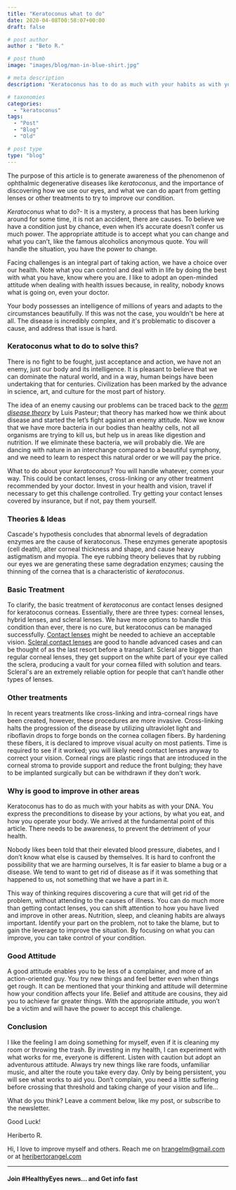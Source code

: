 ```yaml
---
title: "Keratoconus what to do"
date: 2020-04-08T00:58:07+00:00
draft: false

# post author
author : "Beto R."

# post thumb
image: "images/blog/man-in-blue-shirt.jpg"

# meta description
description: "Keratoconus has to do as much with your habits as with your DNA. You express the preconditions to disease by your actions"

# taxonomies
categories: 
  - "keratoconus"
tags:
  - "Post"
  - "Blog"
  - "Old"

# post type
type: "blog"
---
```

The purpose of this article is to generate awareness of the phenomenon of ophthalmic degenerative diseases like _keratoconus_, and the importance of discovering how we use our eyes, and what we can do apart from getting lenses or other treatments to try to improve our condition.

_Keratoconus_ what to do?- It is a mystery, a process that has been lurking around for some time, it is not an accident, there are causes. To believe we have a condition just by chance, even when it’s accurate doesn’t confer us much power. The appropriate attitude is to accept what you can change and what you can’t, like the famous alcoholics anonymous quote. You will handle the situation, you have the power to change.

Facing challenges is an integral part of taking action, we have a choice over our health. Note what you can control and deal with in life by doing the best with what you have, know where you are. I like to adopt an open-minded attitude when dealing with health issues because, in reality, nobody knows what is going on, even your doctor.

Your body possesses an intelligence of millions of years and adapts to the circumstances beautifully. If this was not the case, you wouldn't be here at all. The disease is incredibly complex, and it's problematic to discover a cause, and address that issue is hard.

### **Keratoconus what to do to solve this?**

There is no fight to be fought, just acceptance and action, we have not an enemy, just our body and its intelligence. It is pleasant to believe that we can dominate the natural world, and in a way, human beings have been undertaking that for centuries. Civilization has been marked by the advance in science, art, and culture for the most part of history.

The idea of an enemy causing our problems can be traced back to the _[germ disease theory](https://en.wikipedia.org/wiki/Germ_theory_of_disease)_ by Luis Pasteur; that theory has marked how we think about disease and started the let’s fight against an enemy attitude. Now we know that we have more bacteria in our bodies than healthy cells, not all organisms are trying to kill us, but help us in areas like digestion and nutrition. If we eliminate these bacteria, we will probably die. We are dancing with nature in an interchange compared to a beautiful symphony, and we need to learn to respect this natural order or we will pay the price.

What to do about your _keratoconus_? You will handle whatever, comes your way. This could be contact lenses, cross-linking or any other treatment recommended by your doctor. Invest in your health and vision, travel if necessary to get this challenge controlled. Try getting your contact lenses covered by insurance, but if not, pay them yourself.

### **Theories & Ideas**

Cascade's hypothesis concludes that abnormal levels of degradation enzymes are the cause of keratoconus. These enzymes generate apoptosis (cell death), alter corneal thickness and shape, and cause heavy astigmatism and myopia. The eye rubbing theory believes that by rubbing our eyes we are generating these same degradation enzymes; causing the thinning of the cornea that is a characteristic of _keratoconus_.

### Basic Treatment

To clarify, the basic treatment of _keratoconus_ are contact lenses designed for keratoconus corneas. Essentially, there are three types: corneal lenses, hybrid lenses, and scleral lenses. We have more options to handle this condition than ever, there is no cure, but keratoconus can be managed successfully. [Contact lenses](../../posts/contact-lenses/) might be needed to achieve an acceptable vision. [Scleral contact lenses](../scleral-lenses/) are good to handle advanced cases and can be thought of as the last resort before a transplant. Scleral are bigger than regular corneal lenses, they get support on the white part of your eye called the sclera, producing a vault for your cornea filled with solution and tears. Scleral's are an extremely reliable option for people that can’t handle other types of lenses.

### Other treatments

In recent years treatments like cross-linking and intra-corneal rings have been created, however, these procedures are more invasive. Cross-linking halts the progression of the disease by utilizing ultraviolet light and riboflavin drops to forge bonds on the cornea collagen fibers. By hardening these fibers, it is declared to improve visual acuity on most patients. Time is required to see if it worked; you will likely need contact lenses anyway to correct your vision. Corneal rings are plastic rings that are introduced in the corneal stroma to provide support and reduce the front bulging; they have to be implanted surgically but can be withdrawn if they don't work.

### **Why is good to improve in other areas**

Keratoconus has to do as much with your habits as with your DNA. You express the preconditions to disease by your actions, by what you eat, and how you operate your body. We arrived at the fundamental point of this article. There needs to be awareness, to prevent the detriment of your health.

Nobody likes been told that their elevated blood pressure, diabetes, and I don’t know what else is caused by themselves. It is hard to confront the possibility that we are harming ourselves, It is far easier to blame a bug or a disease. We tend to want to get rid of disease as if it was something that happened to us, not something that we have a part in it.

This way of thinking requires discovering a cure that will get rid of the problem, without attending to the causes of illness. You can do much more than getting contact lenses, you can shift attention to how you have lived and improve in other areas. Nutrition, sleep, and cleaning habits are always important. Identify your part on the problem, not to take the blame, but to gain the leverage to improve the situation. By focusing on what you can improve, you can take control of your condition.

### Good Attitude

A good attitude enables you to be less of a complainer, and more of an action-oriented guy. You try new things and feel better even when things get rough. It can be mentioned that your thinking and attitude will determine how your condition affects your life. Belief and attitude are cousins, they aid you to achieve far greater things. With the appropriate attitude, you won’t be a victim and will have the power to accept this challenge.

### Conclusion

I like the feeling I am doing something for myself, even if it is cleaning my room or throwing the trash. By investing in my health, I can experiment with what works for me, everyone is different. Listen with caution but adopt an adventurous attitude. Always try new things like rare foods, unfamiliar music, and alter the route you take every day. Only by being persistent, you will see what works to aid you. Don’t complain, you need a little suffering before crossing that threshold and taking charge of your vision and life...

What do you think? Leave a comment below, like my post, or subscribe to the newsletter.

Good Luck!

Heriberto R.

Hi, I love to improve myself and others. Reach me on [hrangelm@gmail.com](mailto:hrangelm@gmail.com) or at [heribertorangel.com](http://heribertorangel.com)

* * *

#### Join #HealthyEyes news... and Get info fast